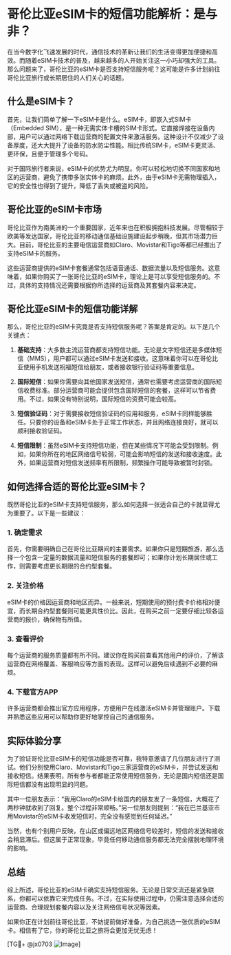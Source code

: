 # 哥伦比亚eSIM卡的短信功能解析：是与非？

在当今数字化飞速发展的时代，通信技术的革新让我们的生活变得更加便捷和高效。而随着eSIM卡技术的普及，越来越多的人开始关注这一小巧却强大的工具。那么问题来了，哥伦比亚的eSIM卡是否支持短信服务呢？这可能是许多计划前往哥伦比亚旅行或长期居住的人们关心的话题。

## 什么是eSIM卡？

首先，让我们简单了解一下eSIM卡是什么。eSIM卡，即嵌入式SIM卡（Embedded SIM），是一种无需实体卡槽的SIM卡形式。它直接焊接在设备内部，用户可以通过网络下载运营商的配置文件来激活服务。这种设计不仅减少了设备厚度，还大大提升了设备的防水防尘性能。相比传统SIM卡，eSIM卡更灵活、更环保，且便于管理多个号码。

对于国际旅行者来说，eSIM卡的优势尤为明显。你可以轻松地切换不同国家和地区的运营商，避免了携带多张实体卡的麻烦。此外，由于eSIM卡无需物理插入，它的安全性也得到了提升，降低了丢失或被盗的风险。

## 哥伦比亚的eSIM卡市场

哥伦比亚作为南美洲的一个重要国家，近年来也在积极拥抱科技发展。尽管相较于欧美等发达国家，哥伦比亚的移动通信基础设施建设起步稍晚，但其市场潜力巨大。目前，哥伦比亚的主要电信运营商如Claro、Movistar和Tigo等都已经推出了支持eSIM卡的服务。

这些运营商提供的eSIM卡套餐通常包括语音通话、数据流量以及短信服务。这意味着，如果你购买了一张哥伦比亚的eSIM卡，理论上是可以享受短信服务的。不过，具体的支持情况还需要根据你所选择的运营商及其套餐内容来决定。

## 哥伦比亚eSIM卡的短信功能详解

那么，哥伦比亚的eSIM卡究竟是否支持短信服务呢？答案是肯定的。以下是几个关键点：

1. **基础支持**：大多数主流运营商都支持短信功能。无论是文字短信还是多媒体短信（MMS），用户都可以通过eSIM卡发送和接收。这意味着你可以在哥伦比亚使用手机发送祝福短信给朋友，或者接收银行验证码等重要信息。

2. **国际短信**：如果你需要向其他国家发送短信，通常也需要考虑运营商的国际短信收费标准。部分运营商可能会提供包含国际短信的套餐，这样可以节省费用。不过，如果没有特别说明，国际短信的资费可能会较高。

3. **短信验证码**：对于需要接收短信验证码的应用和服务，eSIM卡同样能够胜任。只要你的设备和eSIM卡处于正常工作状态，并且网络连接良好，就可以顺利接收验证码。

4. **短信限制**：虽然eSIM卡支持短信功能，但在某些情况下可能会受到限制。例如，如果你所在的地区网络信号较弱，可能会影响短信的发送和接收速度。此外，如果运营商对短信发送频率有所限制，频繁操作可能导致被暂时封锁。

## 如何选择合适的哥伦比亚eSIM卡？

既然哥伦比亚的eSIM卡支持短信服务，那么如何选择一张适合自己的卡就显得尤为重要了。以下是一些建议：

### 1. 确定需求

首先，你需要明确自己在哥伦比亚期间的主要需求。如果你只是短期旅游，那么选择一个包含一定量的数据流量和短信服务的套餐即可；如果你计划长期居住或工作，则需要考虑更长期限的合约型套餐。

### 2. 关注价格

eSIM卡的价格因运营商和地区而异。一般来说，短期使用的预付费卡价格相对便宜，而长期合约型套餐则可能更具性价比。因此，在购买之前一定要仔细比较各运营商的报价，确保物有所值。

### 3. 查看评价

每个运营商的服务质量都有所不同。建议你在购买前查看其他用户的评价，了解该运营商在网络覆盖、客服响应等方面的表现。这样可以避免后续遇到不必要的麻烦。

### 4. 下载官方APP

许多运营商都会推出官方应用程序，方便用户在线激活eSIM卡并管理账户。下载并熟悉这些应用可以帮助你更好地掌控自己的通信服务。

## 实际体验分享

为了验证哥伦比亚eSIM卡的短信功能是否可靠，我特意邀请了几位朋友进行了测试。他们分别使用Claro、Movistar和Tigo三家运营商的eSIM卡，并尝试发送和接收短信。结果表明，所有参与者都能正常使用短信服务，无论是国内短信还是国际短信都没有出现明显的问题。

其中一位朋友表示：“我用Claro的eSIM卡给国内的朋友发了一条短信，大概花了两秒钟就收到了回复。整个过程非常顺畅。”另一位朋友则提到：“我在巴兰基亚市用Movistar的eSIM卡收发短信时，完全没有感觉到任何延迟。”

当然，也有个别用户反映，在山区或偏远地区网络信号较差时，短信的发送和接收会稍显滞后。但这属于正常现象，毕竟任何移动通信服务都无法完全摆脱地理环境的影响。

## 总结

综上所述，哥伦比亚的eSIM卡确实支持短信服务。无论是日常交流还是紧急联系，你都可以依靠它来完成任务。不过，在实际使用过程中，仍需注意选择合适的运营商、合理规划套餐内容以及关注网络信号状况等因素。

如果你正在计划前往哥伦比亚，不妨提前做好准备，为自己挑选一张优质的eSIM卡。相信有了它，你的哥伦比亚之旅将会更加无忧无虑！

[TG💪+ @jx0703 ![Image](https://github.com/user-attachments/assets/dbca1d08-cadb-493c-b0ec-ad6f7a83f270)]
